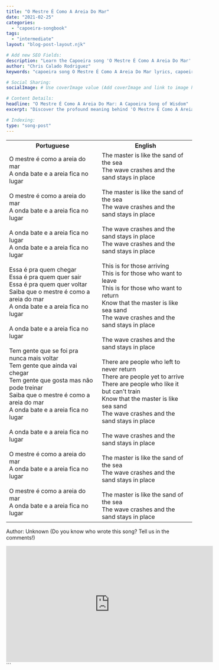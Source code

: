 ```yaml
---
title: "O Mestre É Como A Areia Do Mar"
date: "2021-02-25"
categories:
  - "capoeira-songbook"
tags:
  - "intermediate"
layout: "blog-post-layout.njk"

# Add new SEO Fields:
description: "Learn the Capoeira song 'O Mestre É Como A Areia Do Mar'. Explore its meaning, lyrics, and cultural significance in capoeira roda."
author: "Chris Calado Rodriguez"
keywords: "capoeira song O Mestre É Como A Areia Do Mar lyrics, capoeira song meaning, capoeira mestre analogy, capoeira songbook, traditional capoeira songs, capoeira music learning, capoeira roda songs, capoeira song analysis"

# Social Sharing:
socialImage: # Use coverImage value (Add coverImage and link to image here later)

# Content Details:
headline: "O Mestre É Como A Areia Do Mar: A Capoeira Song of Wisdom"
excerpt: "Discover the profound meaning behind 'O Mestre É Como A Areia Do Mar', a captivating capoeira song that reflects on the wisdom and guidance of a master."

# Indexing:
type: "song-post"
---
```



<table class="capoeira-table">
    <tr class="header-row">
        <th>Portuguese</th>
        <th>English</th>
    </tr>
    <tr>
        <td>O mestre é como a areia do mar<br>
A onda bate e a areia fica no lugar<br><br>
O mestre é como a areia do mar<br>
A onda bate e a areia fica no lugar<br><br>
A onda bate e a areia fica no lugar<br>
A onda bate e a areia fica no lugar<br><br>
Essa é pra quem chegar<br>
Essa é pra quem quer sair<br>
Essa é pra quem quer voltar<br>
Saiba que o mestre é como a areia do mar<br>
A onda bate e a areia fica no lugar<br><br>
A onda bate e a areia fica no lugar<br><br>
Tem gente que se foi pra nunca mais voltar<br>
Tem gente que ainda vai chegar<br>
Tem gente que gosta mas não pode treinar<br>
Saiba que o mestre é como a areia do mar<br>
A onda bate e a areia fica no lugar<br><br>
A onda bate e a areia fica no lugar<br><br>
O mestre é como a areia do mar<br>
A onda bate e a areia fica no lugar<br><br>
O mestre é como a areia do mar<br>
A onda bate e a areia fica no lugar</td>
        <td>The master is like the sand of the sea<br>
The wave crashes and the sand stays in place<br><br>
The master is like the sand of the sea<br>
The wave crashes and the sand stays in place<br><br>
The wave crashes and the sand stays in place<br>
The wave crashes and the sand stays in place<br><br>
This is for those arriving<br>
This is for those who want to leave<br>
This is for those who want to return<br>
Know that the master is like sea sand<br>
The wave crashes and the sand stays in place<br><br>
The wave crashes and the sand stays in place<br><br>
There are people who left to never return<br>
There are people yet to arrive<br>
There are people who like it but can't train<br>
Know that the master is like sea sand<br>
The wave crashes and the sand stays in place<br><br>
The wave crashes and the sand stays in place<br><br>
The master is like the sand of the sea<br>
The wave crashes and the sand stays in place<br><br>
The master is like the sand of the sea<br>
The wave crashes and the sand stays in place</td>
    </tr>
</table>
<figcaption>

Author: Unknown (Do you know who wrote this song? Tell us in the comments!)

</figcaption>

<iframe width="560" height="315" src="https://www.youtube.com/embed/sl1MTEhVEAM" title="YouTube video player" frameborder="0" allow="accelerometer; autoplay; clipboard-write; encrypted-media; gyroscope; picture-in-picture" allowfullscreen></iframe>
```